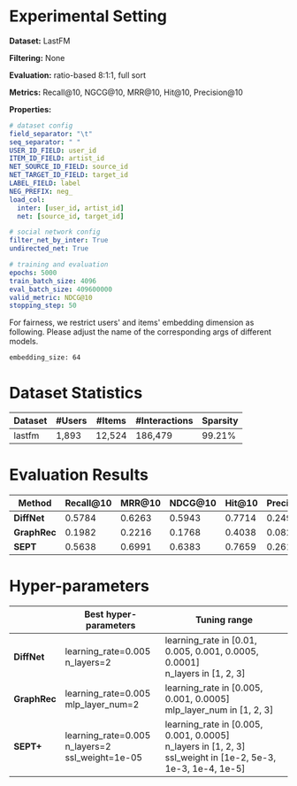# Experimental Setting

**Dataset:** LastFM

**Filtering:** None

**Evaluation:** ratio-based 8:1:1, full sort

**Metrics:** Recall@10, NGCG@10, MRR@10, Hit@10, Precision@10

**Properties:**

```yaml
# dataset config
field_separator: "\t"
seq_separator: " "
USER_ID_FIELD: user_id
ITEM_ID_FIELD: artist_id
NET_SOURCE_ID_FIELD: source_id
NET_TARGET_ID_FIELD: target_id
LABEL_FIELD: label
NEG_PREFIX: neg_
load_col:
  inter: [user_id, artist_id]
  net: [source_id, target_id]

# social network config
filter_net_by_inter: True
undirected_net: True

# training and evaluation
epochs: 5000
train_batch_size: 4096
eval_batch_size: 409600000
valid_metric: NDCG@10
stopping_step: 50
```

For fairness, we restrict users' and items' embedding dimension as following. Please adjust the name of the corresponding args of different models.
```
embedding_size: 64
```

# Dataset Statistics

| Dataset    | #Users | #Items | #Interactions | Sparsity |
| ---------- | ------ | ------ | ------------- | -------- |
| lastfm     | 1,893  | 12,524 | 186,479       | 99.21%   |

# Evaluation Results

| Method               | Recall@10 | MRR@10 | NDCG@10 | Hit@10 | Precision@10 |
| -------------------- | --------- | ------ | ------- | ------ | ------------ |
| **DiffNet**          | 0.5784    | 0.6263 | 0.5943  | 0.7714 | 0.2499       |
| **GraphRec**         | 0.1982    | 0.2216 | 0.1768  | 0.4038 | 0.0828       |
| **SEPT**             | 0.5638    | 0.6991 | 0.6383  | 0.7659 | 0.2612       |

# Hyper-parameters

|                      | Best hyper-parameters                                                     | Tuning range                                                     |
| -------------------- | ------------------------------------------------------------ | ------------------------------------------------------------ |
| **DiffNet**           | learning_rate=0.005<br />n_layers=2                           | learning_rate in [0.01, 0.005, 0.001, 0.0005, 0.0001]<br />n_layers in [1, 2, 3]   |
| **GraphRec**          | learning_rate=0.005<br />mlp_layer_num=2                              | learning_rate in [0.005, 0.001, 0.0005]<br />mlp_layer_num in [1, 2, 3]    |
| **SEPT+**             | learning_rate=0.005<br />n_layers=2<br />ssl_weight=1e-05                              | learning_rate in [0.005, 0.001, 0.0005]<br />n_layers in [1, 2, 3]<br />ssl_weight in [1e-2, 5e-3, 1e-3, 1e-4, 1e-5]    |
